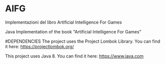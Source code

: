 # AIFG
Implementazioni del libro Artificial Intelligence For Games

Java Implementation of the book "Artificial Intelligence For Games"

#DEPENDENCIES
The project uses the Project Lombok Library. You can find it here: https://projectlombok.org/

This project uses Java 8. You can find it here: https://www.java.com
